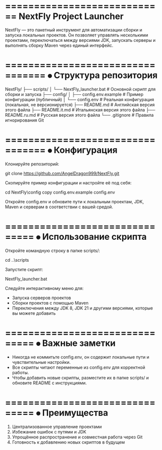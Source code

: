 ============================
NextFly Project Launcher
============================

NextFly — это пакетный инструмент для автоматизации сборки и запуска локальных проектов.
Он позволяет управлять несколькими проектами, переключаться между версиями JDK, запускать серверы и выполнять сборку Maven через единый интерфейс.

=================================
⦁	Структура репозитория
=================================

NextFly/
├── scripts/
│   └── NextFly_launcher.bat  # Основной скрипт для сборки и запуска
├── config/
│   ├── config.env.example    # Пример конфигурации (публичный)
│   └── config.env            # Реальная конфигурация (локальная, не версионируется)
├── README.md		           # Английская версия этого файла
├── README.it.md              # Итальянская версия этого файла
├── README.ru.md              # Русская версия этого файла
└── .gitignore                # Правила игнорирования Git

=================================
⦁	Конфигурация
=================================

Клонируйте репозиторий:

git clone https://github.com/AngelDragon999/NextFly.git

Скопируйте пример конфигурации и настройте её под себя:

cd NextFly\config
copy config.env.example config.env

Откройте config.env и обновите пути к локальным проектам, JDK, Maven и серверам в соответствии с вашей средой.

===============================
⦁	Использование скрипта
===============================

Откройте командную строку в папке scripts/:

cd ..\scripts

Запустите скрипт:

NextFly_launcher.bat

Следуйте интерактивному меню для:

- Запуска серверов проектов
- Сборки проектов с помощью Maven
- Переключения между JDK 8, JDK 21 и другими версиями, которые вы можете добавить

===============================
⦁	Важные заметки
===============================

- Никогда не коммитьте config.env, он содержит локальные пути и чувствительные настройки.
- Все скрипты читают переменные из config.env для корректной работы.
- Чтобы добавить новые скрипты, разместите их в папке scripts/ и обновите README с инструкциями.

===============================
⦁	Преимущества
===============================

1. Централизованное управление проектами
2. Избежание ошибок с путями и JDK
3. Упрощённое распространение и совместная работа через Git
4. Готовность к добавлению новых скриптов в будущем

